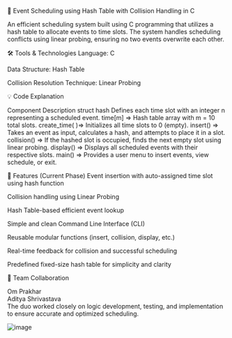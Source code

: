 📅 Event Scheduling using Hash Table with Collision Handling in C

An efficient scheduling system built using C programming that utilizes a hash table to allocate events to time slots. The system handles scheduling conflicts using linear probing, ensuring no two events overwrite each other.


🛠 Tools & Technologies
Language: C

Data Structure: Hash Table

Collision Resolution Technique: Linear Probing

💡 Code Explanation

Component	Description
struct hash	Defines each time slot with an integer n representing a scheduled event.
time[m] =>	Hash table array with m = 10 total slots.
create_time( )=>	Initializes all time slots to 0 (empty).
insert() =>	Takes an event as input, calculates a hash, and attempts to place it in a slot.
collision()	=> If the hashed slot is occupied, finds the next empty slot using linear probing.
display() =>	Displays all scheduled events with their respective slots.
main() =>	Provides a user menu to insert events, view schedule, or exit.

🌟 Features (Current Phase)
Event insertion with auto-assigned time slot using hash function

Collision handling using Linear Probing

Hash Table-based efficient event lookup

Simple and clean Command Line Interface (CLI)

Reusable modular functions (insert, collision, display, etc.)

Real-time feedback for collision and successful scheduling

Predefined fixed-size hash table for simplicity and clarity




🤝 Team Collaboration

Om Prakhar	
Aditya Shrivastava	
The duo worked closely on logic development, testing, and implementation to ensure accurate and optimized scheduling.


![image](https://github.com/user-attachments/assets/712f1763-f1fb-4593-8a8a-f592a2f0da50)


